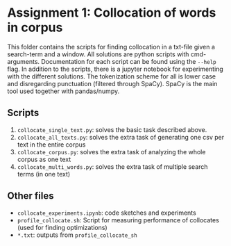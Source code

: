 # Assignment 1: Collocation of words in corpus
This folder contains the scripts for finding collocation in a txt-file given a search-term and a window. All solutions are python scripts with cmd-arguments. Documentation for each script can be found using the `--help` flag. In addition to the scripts, there is a jupyter notebook for experimenting with the different solutions. The tokenization scheme for all is lower case and disregarding punctuation (filtered through SpaCy). SpaCy is the main tool used together with pandas/numpy. 

## Scripts
1. `collocate_single_text.py`: solves the basic task described above. 
2. `collocate_all_texts.py`: solves the extra task of generating one csv per text in the entire corpus
3. `collocate_corpus.py`: solves the extra task of analyzing the whole corpus as one text
4. `collocate_multi_words.py`: solves the extra task of multiple search terms (in one text)

## Other files
- `collocate_experiments.ipynb`: code sketches and experiments
- `profile_collocate.sh`: Script for measuring performance of collocates (used for finding optimizations)
- `*.txt`: outputs from `profile_collocate_sh`